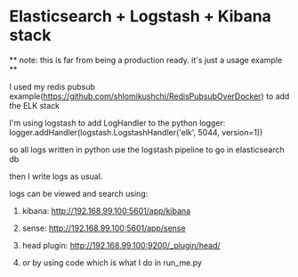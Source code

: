# Elasticsearch + Logstash + Kibana stack
** note: this is far from being a production ready. it's just a usage example ** 

I used my redis pubsub example(https://github.com/shlomikushchi/RedisPubsubOverDocker) to add the ELK stack

I'm using logstash to add LogHandler to the python logger:
logger.addHandler(logstash.LogstashHandler('elk', 5044, version=1))

so all logs written in python use the logstash pipeline to go in elasticsearch db

then I write logs as usual.

logs can be viewed and search using:

1. kibana: http://192.168.99.100:5601/app/kibana

2. sense: http://192.168.99.100:5601/app/sense

3. head plugin: http://192.168.99.100:9200/_plugin/head/

4. or by using code which is what I do in run_me.py
